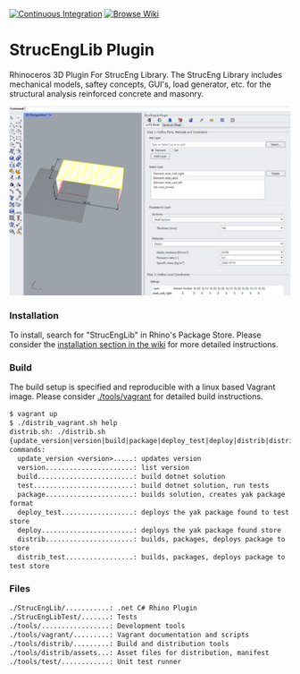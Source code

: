 [![Continuous Integration](https://github.com/kfmResearch-NumericsTeam/StrucEng_Library_Plug_in/actions/workflows/distrib_sh_build.yml/badge.svg?branch=master)](https://github.com/kfmResearch-NumericsTeam/StrucEng_Library_Plug_in/actions/workflows/distrib_sh_build.yml)
[![Browse Wiki](https://img.shields.io/badge/Browse-Wiki-lightgrey)](https://github.com/kfmResearch-NumericsTeam/StrucEng_Library_Plug_in/wiki)
# StrucEngLib Plugin
Rhinoceros 3D Plugin For StrucEng Library. The StrucEng Library includes mechanical models, saftey concepts, GUI's, load generator, etc. for the structural analysis reinforced concrete and masonry.

  
<p align="left">
    <img src="./.github/strucenglib_gh.png" alt="strucenglib" width="700"/>
</p>

### Installation
To install, search for "StrucEngLib" in Rhino's Package Store. Please consider
the [installation section in the
wiki](https://github.com/kfmResearch-NumericsTeam/StrucEng_Library_Plug_in/wiki/Installation)
for more detailed instructions.

### Build
The build setup is specified and reproducible with a linux based Vagrant image.
Please consider [./tools/vagrant](./tools/vagrant) for detailed build instructions. 
```
$ vagrant up
$ ./distrib_vagrant.sh help
distrib.sh: ./distrib.sh {update_version|version|build|package|deploy_test|deploy|distrib|distrib_test}
commands: 
  update_version <version>.....: updates version
  version......................: list version
  build........................: build dotnet solution
  test.........................: build dotnet solution, run tests
  package......................: builds solution, creates yak package format
  deploy_test..................: deploys the yak package found to test store
  deploy.......................: deploys the yak package found store
  distrib......................: builds, packages, deploys package to store
  distrib_test.................: builds, packages, deploys package to test store
```
### Files
```
./StrucEngLib/...........: .net C# Rhino Plugin
./StrucEngLibTest/.......: Tests
./tools/.................: Development tools
./tools/vagrant/.........: Vagrant documentation and scripts
./tools/distrib/.........: Build and distribution tools
./tools/distrib/assets...: Asset files for distribution, manifest
./tools/test/............: Unit test runner
```
